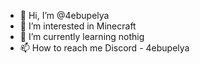 - 👋 Hi, I’m @4ebupelya
- 👀 I’m interested in Minecraft
- 🌱 I’m currently learning nothig
- 📫 How to reach me Discord - 4ebupelya
